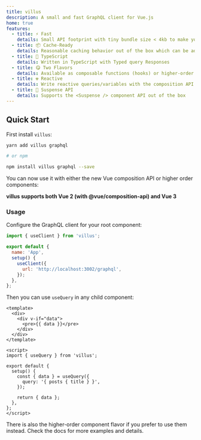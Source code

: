 ```yaml
---
title: villus
description: A small and fast GraphQL client for Vue.js
home: true
features:
  - title: ⚡️ Fast
    details: Small API footprint with tiny bundle size < 4kb to make your apps load faster
  - title: 📦 Cache-Ready
    details: Reasonable caching behavior out of the box which can be adjusted per query
  - title: 👕 TypeScript
    details: Written in TypeScript with Typed query Responses
  - title: 😋 Two Flavors
    details: Available as composable functions (hooks) or higher-order components
  - title: ☢️ Reactive
    details: Write reactive queries/variables with the composition API
  - title: 🚟 Suspense API
    details: Supports the <Suspense /> component API out of the box
---
```


## Quick Start

First install `villus`:

```bash
yarn add villus graphql

# or npm

npm install villus graphql --save
```

You can now use it with either the new Vue composition API or higher order components:

**villus supports both Vue 2 (with @vue/composition-api) and Vue 3**

### Usage

Configure the GraphQL client for your root component:

```js
import { useClient } from 'villus';

export default {
  name: 'App',
  setup() {
    useClient({
      url: 'http://localhost:3002/graphql',
    });
  },
};
```

Then you can use `useQuery` in any child component:

```vue
<template>
  <div>
    <div v-if="data">
      <pre>{{ data }}</pre>
    </div>
  </div>
</template>

<script>
import { useQuery } from 'villus';

export default {
  setup() {
    const { data } = useQuery({
      query: '{ posts { title } }',
    });

    return { data };
  },
};
</script>
```

There is also the higher-order component flavor if you prefer to use them instead. Check the docs for more examples and details.
